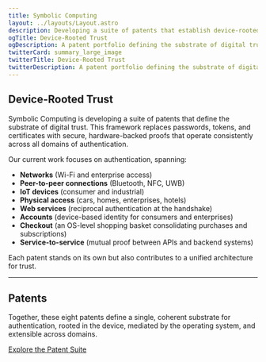 ```yaml
---
title: Symbolic Computing
layout: ../layouts/Layout.astro
description: Developing a suite of patents that establish device-rooted trust — the foundation for secure authentication across networks, devices, accounts, and services.
ogTitle: Device-Rooted Trust
ogDescription: A patent portfolio defining the substrate of digital trust — replacing passwords, tokens, and certificates with secure, hardware-backed proofs.
twitterCard: summary_large_image
twitterTitle: Device-Rooted Trust
twitterDescription: A patent portfolio defining the substrate of digital trust — replacing passwords, tokens, and certificates with secure, hardware-backed proofs.
---
```


## Device-Rooted Trust

Symbolic Computing is developing a suite of patents that define the substrate of digital trust.  This framework replaces passwords, tokens, and certificates with secure, hardware-backed proofs that operate consistently across all domains of authentication.  

Our current work focuses on authentication, spanning:  

- **Networks** (Wi-Fi and enterprise access)  
- **Peer-to-peer connections** (Bluetooth, NFC, UWB)  
- **IoT devices** (consumer and industrial)  
- **Physical access** (cars, homes, enterprises, hotels)  
- **Web services** (reciprocal authentication at the handshake)  
- **Accounts** (device-based identity for consumers and enterprises)  
- **Checkout** (an OS-level shopping basket consolidating purchases and subscriptions)  
- **Service-to-service** (mutual proof between APIs and backend systems)  

Each patent stands on its own but also contributes to a unified architecture for trust.  

---

## Patents

Together, these eight patents define a single, coherent substrate for authentication, rooted in the device, mediated by the operating system, and extensible across domains. 

[Explore the Patent Suite](/patents)
